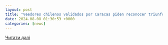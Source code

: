 ```yaml
---
layout: post
title: "Veedores chilenos validados por Caracas piden reconocer triunfo de Maduro | Nuevo Poder"
date: 2024-08-08 01:30:53 +0000
categories: [news]
---
```


[Читати далі](https://www.nuevopoder.cl/veedores-chilenos-validados-por-caracas-piden-reconocer-triunfo-de-maduro/)
